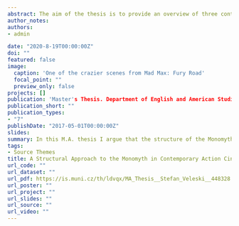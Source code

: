 ```yaml
---
abstract: The aim of the thesis is to provide an overview of three contemporary action films, Dredd 3D, John Wick, and Mad Max: Fury Road, through a so-called "bio-structuralist" approach - combining archetypal criticism, literary Darwinism, and narratology, into a unified, holistic theoretical model. A particular emphasis is put on the monomyth as a story paradigm that all the films in the case studies share, whose combination of a biologically dictated scaffolding, and cultural brickwork, is an excellent testing ground for the theoretical model. In addition to the attempts of revealing glimpses of our evolved nature in the plots, narrative conventions, cinematography, themes, motivations, settings, and character networks in the films, the thesis attempts to balance the hardliner literary Darwinist stance of the dominance of biology over culture, with an acknowledgement of the existence of cultural transmission and stylistic evolution. Thus, the thesis proposes terminology that differentiates between cultural units totally dominated by biology, partially tied to it, and completely independent of it, albeit spread in ways reminiscent of biological evolution. The proposed theoretical model is shown to be a viable alternative to post-structuralist approaches as far as the study of action cinema is concerned, with its ample scope serving as its principal advantage.
author_notes:
authors:
- admin

date: "2020-8-19T00:00:00Z"
doi: ""
featured: false
image:
  caption: 'One of the crazier scenes from Mad Max: Fury Road'
  focal_point: ""
  preview_only: false
projects: []
publication: 'Master's Thesis. Department of English and American Studies. Masaryk University.'
publication_short: ""
publication_types:
- "7"
publishDate: "2017-05-01T00:00:00Z"
slides: 
summary: In this M.A. thesis I argue that the structure of the Monomyth is to a large extent shaped by biocultural imperatives which make it inherently attractive and widespread in cultural production—-in this case contemporary action cinema.
tags:
- Source Themes
title: A Structural Approach to the Monomyth in Contemporary Action Cinema: Dredd, John Wick and Mad Max: Fury Road
url_code: ""
url_dataset: ""
url_pdf: https://is.muni.cz/th/ldvqx/MA_Thesis__Stefan_Veleski__448328.pdf
url_poster: ""
url_project: ""
url_slides: ""
url_source: ""
url_video: ""
---
```



